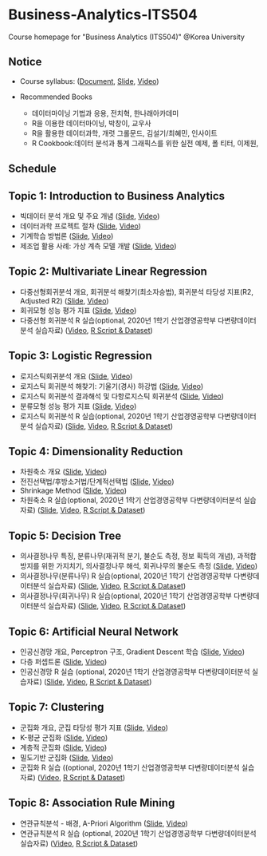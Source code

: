 # Business-Analytics-ITS504
Course homepage for "Business Analytics (ITS504)" @Korea University

## Notice
* Course syllabus: ([Document](), [Slide](), [Video]())

* Recommended Books
  * 데이터마이닝 기법과 응용, 전치혁, 한나래아카데미
  * R을 이용한 데이터마이닝, 박창이, 교우사
  * R을 활용한 데이터과학, 개럿 그롤문드, 김설기/최혜민, 인사이트
  * R Cookbook:데이터 분석과 통계 그래픽스를 위한 실전 예제, 폴 티터, 이제원, 

## Schedule
## Topic 1: Introduction to Business Analytics
* 빅데이터 분석 개요 및 주요 개념 ([Slide](https://github.com/pilsung-kang/Business-Analytics-ITS504-/blob/master/01%20Introduction%20to%20Data%20Analytics/01-1_Introduction_Data%20Science%20Overview.pdf), [Video](https://www.youtube.com/watch?v=_ZQraxlhfNE&list=PLetSlH8YjIfXMOuS4piqzJRvSZorDnNUm&index=2))
* 데이터과학 프로젝트 절차 ([Slide](https://github.com/pilsung-kang/Business-Analytics-ITS504-/blob/master/01%20Introduction%20to%20Data%20Analytics/01-2_Introduction_Data%20Science%20Process.pdf), [Video](https://www.youtube.com/watch?v=lq5JnbeKBxk&list=PLetSlH8YjIfXMOuS4piqzJRvSZorDnNUm&index=3))
* 기계학습 방법론 ([Slide](https://github.com/pilsung-kang/Business-Analytics-ITS504-/blob/master/01%20Introduction%20to%20Data%20Analytics/01-3_Introduction_Machine%20Learning.pdf), [Video](https://www.youtube.com/watch?v=dH9nkE289rY&list=PLetSlH8YjIfXMOuS4piqzJRvSZorDnNUm&index=4))
* 제조업 활용 사례: 가상 계측 모델 개발 ([Slide](https://github.com/pilsung-kang/Business-Analytics-ITS504-/blob/master/01%20Introduction%20to%20Data%20Analytics/01-4_Introduction_Case%20Study.pdf), [Video](https://www.youtube.com/watch?v=ufSc85ZkBvM&list=PLetSlH8YjIfXMOuS4piqzJRvSZorDnNUm&index=5))

## Topic 2: Multivariate Linear Regression
* 다중선형회귀분석 개요, 회귀분석 해찾기(최소자승법), 회귀분석 타당성 지표(R2, Adjusted R2) ([Slide](https://github.com/pilsung-kang/Business-Analytics-ITS504-/blob/master/02%20Multiple%20Linear%20Regression/02_1_Multiple%20Linear%20Regression.pdf), [Video](https://www.youtube.com/watch?v=UIdvUPLQIIY&list=PLetSlH8YjIfXMOuS4piqzJRvSZorDnNUm&index=5))
* 회귀모형 성능 평가 지표 ([Slide](https://github.com/pilsung-kang/Business-Analytics-ITS504-/blob/master/02%20Multiple%20Linear%20Regression/02_2_Evaluating%20Regression%20Models.pdf), [Video](https://www.youtube.com/watch?v=BZVLIP6OHGg&list=PLetSlH8YjIfXMOuS4piqzJRvSZorDnNUm&index=7))
* 다중선형 회귀분석 R 실습(optional, 2020년 1학기 산업경영공학부 다변량데이터분석 실습자료) ([Video](https://www.youtube.com/watch?v=iB9LKe5pgc0&list=PLetSlH8YjIfWKLpMp-r6enJvnk6L93wz2&index=8), [R Script & Dataset](https://github.com/pilsung-kang/multivariate-data-analysis/blob/master/02%20Multiple%20Linear%20Regression/R_Exercise_MLR.zip))

## Topic 3: Logistic Regression
* 로지스틱회귀분석 개요 ([Slide](https://github.com/pilsung-kang/Business-Analytics-ITS504-/blob/master/03%20Logistic%20Regression/03-1_Logistic%20Regression_Formulation.pdf), [Video](https://www.youtube.com/watch?v=BgB2NB7fLiM&list=PLetSlH8YjIfXMOuS4piqzJRvSZorDnNUm&index=8))
* 로지스틱 회귀분석 해찾기: 기울기(경사) 하강법 ([Slide](https://github.com/pilsung-kang/Business-Analytics-ITS504-/blob/master/03%20Logistic%20Regression/03-2_Logistic%20Regression_Learning.pdf), [Video](https://www.youtube.com/watch?v=kgIaWJvQdUQ&list=PLetSlH8YjIfXMOuS4piqzJRvSZorDnNUm&index=9))
* 로지스틱 회귀분석 결과해석 및 다항로지스틱 회귀분석 ([Slide](https://github.com/pilsung-kang/Business-Analytics-ITS504-/blob/master/03%20Logistic%20Regression/03-3_Logistic%20Regression_Interpretation.pdf), [Video](https://www.youtube.com/watch?v=0rQC7_lShzs&list=PLetSlH8YjIfXMOuS4piqzJRvSZorDnNUm&index=10))
* 분류모형 성능 평가 지표 ([Slide](https://github.com/pilsung-kang/Business-Analytics-ITS504-/blob/master/03%20Logistic%20Regression/03-4_Classification%20Performance%20Evaluation.pdf), [Video](https://www.youtube.com/watch?v=LVelNNOB4c0&list=PLetSlH8YjIfXMOuS4piqzJRvSZorDnNUm&index=11))
* 로지스틱 회귀분석 R 실습(optional, 2020년 1학기 산업경영공학부 다변량데이터분석 실습자료) ([Slide](https://github.com/pilsung-kang/Business-Analytics-ITS504-/blob/master/03%20Logistic%20Regression/03-5_Logistic%20Regression_R%20Exercise.pdf), [Video](https://www.youtube.com/watch?v=FwReI2IJBJ4&list=PLetSlH8YjIfWKLpMp-r6enJvnk6L93wz2&index=13), [R Script & Dataset](https://github.com/pilsung-kang/multivariate-data-analysis/blob/master/03%20Logistic%20Regression/R%20Exercise_LogReg.zip))

## Topic 4: Dimensionality Reduction
* 차원축소 개요 ([Slide](https://github.com/pilsung-kang/Business-Analytics-ITS504-/blob/master/04%20Dimensionality%20Reduction/04-1_Dimensionality%20Reduction_part1.pdf), [Video](https://www.youtube.com/watch?v=YCPQgjwHQqU&list=PLetSlH8YjIfXMOuS4piqzJRvSZorDnNUm&index=12))
* 전진선택법/후방소거법/단계적선택법 ([Slide](https://github.com/pilsung-kang/Business-Analytics-ITS504-/blob/master/04%20Dimensionality%20Reduction/04-2_Dimensionality%20Reduction_part2.pdf), [Video](https://www.youtube.com/watch?v=1hFj8i2IZXE&list=PLetSlH8YjIfXMOuS4piqzJRvSZorDnNUm&index=13))
* Shrinkage Method ([Slide](https://github.com/pilsung-kang/Business-Analytics-ITS504-/blob/master/04%20Dimensionality%20Reduction/04-3_Dimensionality%20Reduction_part3.pdf), [Video](https://www.youtube.com/watch?v=11vqgwTWnak&list=PLetSlH8YjIfXMOuS4piqzJRvSZorDnNUm&index=14))
* 차원축소 R 실습(optional, 2020년 1학기 산업경영공학부 다변량데이터분석 실습자료) ([Slide](), [Video](https://www.youtube.com/watch?v=RAfHtOjpSUg&list=PLetSlH8YjIfWKLpMp-r6enJvnk6L93wz2&index=17), [R Script & Dataset](https://github.com/pilsung-kang/multivariate-data-analysis/blob/master/04%20Dimensionality%20Reduction/04%20Dimensionality%20Reduction_R%20Script%20and%20Dataset.zip))

## Topic 5: Decision Tree
* 의사결정나무 특징, 분류나무(재귀적 분기, 불순도 측정, 정보 획득의 개념), 과적합 방지를 위한 가지치기, 의사결정나무 해석, 회귀나무의 불순도 측정 ([Slide](https://github.com/pilsung-kang/Business-Analytics-ITS504-/blob/master/05%20Decision%20Tree/05_Decision%20Tree.pdf), [Video](https://www.youtube.com/watch?v=UFbJprjfS1E&list=PLetSlH8YjIfXMOuS4piqzJRvSZorDnNUm&index=15))
* 의사결정나무(분류나무) R 실습(optional, 2020년 1학기 산업경영공학부 다변량데이터분석 실습자료) ([Slide](https://github.com/pilsung-kang/Business-Analytics-ITS504-/blob/master/05%20Decision%20Tree/05_Decision%20Tree_R_Exercise_Classification_Tree.pdf), [Video](https://www.youtube.com/watch?v=1I0h_hbikzU&list=PLetSlH8YjIfWKLpMp-r6enJvnk6L93wz2&index=19), [R Script & Dataset](https://github.com/pilsung-kang/multivariate-data-analysis/blob/master/05%20Decision%20Tree/R%20Exercise_Classification%20Tree.zip))
* 의사결정나무(회귀나무) R 실습(optional, 2020년 1학기 산업경영공학부 다변량데이터분석 실습자료) ([Slide](https://github.com/pilsung-kang/Business-Analytics-ITS504-/blob/master/05%20Decision%20Tree/05_Decision%20Tree_R_Exercise_Regression_Tree.pdf), [Video](https://www.youtube.com/watch?v=Im7zHBp_kZg&list=PLetSlH8YjIfWKLpMp-r6enJvnk6L93wz2&index=20), [R Script & Dataset](https://github.com/pilsung-kang/multivariate-data-analysis/blob/master/05%20Decision%20Tree/R%20Exercise_Regression%20Tree.zip))

## Topic 6: Artificial Neural Network
* 인공신경망 개요, Perceptron 구조, Gradient Descent 학습 ([Slide](https://github.com/pilsung-kang/Business-Analytics-ITS504-/blob/master/06%20Artificial%20Neural%20Network/06-1_Artificial%20Neural%20Networks_Perceptron.pdf), [Video](https://www.youtube.com/watch?v=3Q-aIpLw97k&list=PLetSlH8YjIfXMOuS4piqzJRvSZorDnNUm&index=16))
* 다층 퍼셉트론 ([Slide](https://github.com/pilsung-kang/Business-Analytics-ITS504-/blob/master/06%20Artificial%20Neural%20Network/06-2_Artificial%20Neural%20Networks_MLP.pdf), [Video](https://www.youtube.com/watch?v=Wsvem-tuCyM&list=PLetSlH8YjIfXMOuS4piqzJRvSZorDnNUm&index=17))
* 인공신경망 R 실습 (optional, 2020년 1학기 산업경영공학부 다변량데이터분석 실습자료) ([Slide](https://github.com/pilsung-kang/multivariate-data-analysis/blob/master/06%20Artificial%20Neural%20Network/R%20Exercise_ANN.pdf), [Video](https://www.youtube.com/watch?v=o8O1ckE5I84&list=PLetSlH8YjIfWKLpMp-r6enJvnk6L93wz2&index=23), [R Script & Dataset](https://github.com/pilsung-kang/multivariate-data-analysis/blob/master/06%20Artificial%20Neural%20Network/R_Exercise_ANN.zip))

## Topic 7: Clustering
* 군집화 개요, 군집 타당성 평가 지표 ([Slide](https://github.com/pilsung-kang/Business-Analytics-ITS504-/blob/master/07%20Clustering/07-1_Clustering_Overview.pdf), [Video](https://www.youtube.com/watch?v=X6kCkqQPRvE&list=PLetSlH8YjIfXMOuS4piqzJRvSZorDnNUm&index=19&t=0s))
* K-평균 군집화 ([Slide](https://github.com/pilsung-kang/Business-Analytics-ITS504-/blob/master/07%20Clustering/07-2_K-Means%20Clustering.pdf), [Video](https://www.youtube.com/watch?v=dxOldlIBx0Q&list=PLetSlH8YjIfXMOuS4piqzJRvSZorDnNUm&index=19))
* 계층적 군집화 ([Slide](https://github.com/pilsung-kang/Business-Analytics-ITS504-/blob/master/07%20Clustering/07-3_Hierarchical%20Clustering.pdf), [Video](https://www.youtube.com/watch?v=KmbCZV3wxbY&list=PLetSlH8YjIfXMOuS4piqzJRvSZorDnNUm&index=20))
* 밀도기반 군집화 ([Slide](https://github.com/pilsung-kang/Business-Analytics-ITS504-/blob/master/07%20Clustering/07-4_DBSCAN.pdf), [Video](https://www.youtube.com/watch?v=PuVH38UpgNU&list=PLetSlH8YjIfXMOuS4piqzJRvSZorDnNUm&index=21))
* 군집화 R 실습 ((optional, 2020년 1학기 산업경영공학부 다변량데이터분석 실습자료) ([Video](https://www.youtube.com/watch?v=mZZr39ywicY&list=PLetSlH8YjIfWKLpMp-r6enJvnk6L93wz2&index=37), [R Script & Dataset](https://github.com/pilsung-kang/multivariate-data-analysis/blob/master/09%20Clustering/R%20Exercise_Clustering.zip))

## Topic 8: Association Rule Mining
* 연관규칙분석 - 배경, A-Priori Algorithm ([Slide](https://github.com/pilsung-kang/Business-Analytics-ITS504-/blob/master/08%20Association%20Rule%20Mining/08_Association%20Rule%20Mining.pdf), [Video](https://youtu.be/AUfYCH9KsoE))
* 연관규칙분석 R 실습 (optional, 2020년 1학기 산업경영공학부 다변량데이터분석 실습자료) ([Video](https://www.youtube.com/watch?v=ul_W7AnYqKk), [R Script & Dataset](https://github.com/pilsung-kang/multivariate-data-analysis/blob/master/08%20Association%20Rule%20Mining/R%20Exercise_ARM.zip))
